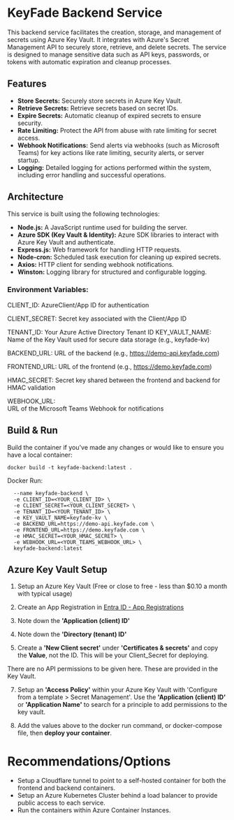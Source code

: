 # KeyFade Backend Service

This backend service facilitates the creation, storage, and management of secrets using Azure Key Vault. It integrates with Azure's Secret Management API to securely store, retrieve, and delete secrets. The service is designed to manage sensitive data such as API keys, passwords, or tokens with automatic expiration and cleanup processes.

## Features

- **Store Secrets:** Securely store secrets in Azure Key Vault.
- **Retrieve Secrets:** Retrieve secrets based on secret IDs.
- **Expire Secrets:** Automatic cleanup of expired secrets to ensure security.
- **Rate Limiting:** Protect the API from abuse with rate limiting for secret access.
- **Webhook Notifications:** Send alerts via webhooks (such as Microsoft Teams) for key actions like rate limiting, security alerts, or server startup.
- **Logging:** Detailed logging for actions performed within the system, including error handling and successful operations.

## Architecture

This service is built using the following technologies:

- **Node.js:** A JavaScript runtime used for building the server.
- **Azure SDK (Key Vault & Identity):** Azure SDK libraries to interact with Azure Key Vault and authenticate.
- **Express.js:** Web framework for handling HTTP requests.
- **Node-cron:** Scheduled task execution for cleaning up expired secrets.
- **Axios:** HTTP client for sending webhook notifications.
- **Winston:** Logging library for structured and configurable logging.

### Environment Variables:

  CLIENT_ID:
  AzureClient/App ID for authentication

  CLIENT_SECRET:
  Secret key associated with the Client/App ID

  TENANT_ID:
  Your Azure Active Directory Tenant ID
  KEY_VAULT_NAME:
  Name of the Key Vault used for secure data storage (e.g., keyfade-kv)
  
  BACKEND_URL:
  URL of the backend (e.g., https://demo-api.keyfade.com)

  FRONTEND_URL:
  URL of the frontend (e.g., https://demo.keyfade.com)

  HMAC_SECRET:
  Secret key shared between the frontend and backend for HMAC validation
  
  WEBHOOK_URL:	
  URL of the Microsoft Teams Webhook for notifications

## Build & Run

Build the container if you've made any changes or would like to ensure you have a local container:

```
docker build -t keyfade-backend:latest .
```

Docker Run:

```docker run -d -p <port>:3002 \
  --name keyfade-backend \
  -e CLIENT_ID=<YOUR_CLIENT_ID> \
  -e CLIENT_SECRET=<YOUR_CLIENT_SECRET> \
  -e TENANT_ID=<YOUR_TENANT_ID> \
  -e KEY_VAULT_NAME=keyfade-kv \
  -e BACKEND_URL=https://demo-api.keyfade.com \
  -e FRONTEND_URL=https://demo.keyfade.com \
  -e HMAC_SECRET=<YOUR_HMAC_SECRET> \
  -e WEBHOOK_URL=<YOUR_TEAMS_WEBHOOK_URL> \
  keyfade-backend:latest
```

## Azure Key Vault Setup

1. Setup an Azure Key Vault (Free or close to free - less than $0.10 a month with typical usage)

2. Create an App Registration in [Entra ID - App Registrations](https://entra.microsoft.com/#view/Microsoft_AAD_RegisteredApps/ApplicationsListBlade/quickStartType~/null/sourceType/Microsoft_AAD_IAM)


3. Note down the **'Application (client) ID'**

4. Note down the **'Directory (tenant) ID'**

5. Create a **'New Client secret'** under **'Certificates & secrets'** and copy the **Value**, not the ID.
   This will be your Client_Secret for deploying.

There are no API permissions to be given here. These are provided in the Key Vault.

7. Setup an **'Access Policy'** within your Azure Key Vault with 'Configure from a template > Secret Management'.
  Use the **'Application (client) ID'** or **'Application Name'** to search for a principle to add permissions to the key vault.

8. Add the values above to the docker run command, or docker-compose file, then **deploy your container**.

# Recommendations/Options
- Setup a Cloudflare tunnel to point to a self-hosted container for both the frontend and backend containers.
- Setup an Azure Kubernetes Cluster behind a load balancer to provide public access to each service.
- Run the containers within Azure Container Instances.


